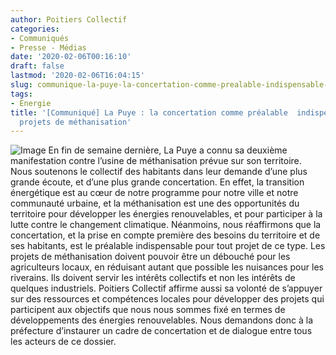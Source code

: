 ```yaml
---
author: Poitiers Collectif
categories:
- Communiqués
- Presse - Médias
date: '2020-02-06T00:16:10'
draft: false
lastmod: '2020-02-06T16:04:15'
slug: communique-la-puye-la-concertation-comme-prealable-indispensable-aux-projets-de-methanisation
tags:
- Energie
title: '[Communiqué] La Puye : la concertation comme préalable  indispensable aux
  projets de méthanisation'
---
```


![Image](/images/2025/communique-la-puye-la-concertation-comme-prealable-indispensable-aux-projets-de-methanisation/manif_collectif-bien-comun-la-puye-04-4609277.jpg) En fin de semaine dernière, La Puye a connu sa deuxième manifestation contre l’usine de méthanisation prévue sur son territoire. Nous soutenons le collectif des habitants dans leur demande d’une plus grande écoute, et d’une plus grande concertation.   En effet, la transition énergétique est au cœur de notre programme pour notre ville et notre communauté urbaine, et la méthanisation est une des opportunités du territoire pour développer les énergies renouvelables, et pour participer à la lutte contre le changement climatique.   Néanmoins, nous réaffirmons que la concertation, et la prise en compte première des besoins du territoire et de ses habitants, est le préalable indispensable pour tout projet de ce type.   Les projets de méthanisation doivent pouvoir être un débouché pour les agriculteurs locaux, en réduisant autant que possible les nuisances pour les riverains. Ils doivent servir les intérêts collectifs et non les intérêts de quelques industriels. Poitiers Collectif affirme aussi sa volonté de s’appuyer sur des ressources et compétences locales pour développer des projets qui participent aux objectifs que nous nous sommes fixé en termes de développements des énergies renouvelables.   Nous demandons donc à la préfecture d’instaurer un cadre de concertation et de dialogue entre tous les acteurs de ce dossier.
